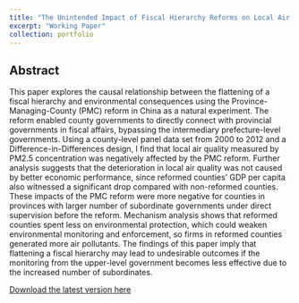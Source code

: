 ```yaml
---
title: "The Unintended Impact of Fiscal Hierarchy Reforms on Local Air Quality: Evidence from China"
excerpt: "Working Paper"
collection: portfolio
---
```


## Abstract

This paper explores the causal relationship between the flattening of a fiscal hierarchy and environmental consequences using the Province-Managing-County (PMC) reform in China as a natural experiment. The reform enabled county governments to directly connect with provincial governments in fiscal affairs, bypassing the intermediary prefecture-level governments. Using a county-level panel data set from 2000 to 2012 and a Difference-in-Differences design, I find that local air quality measured by PM2.5 concentration was negatively affected by the PMC reform. Further analysis suggests that the deterioration in local air quality was not caused by better economic performance, since reformed counties’ GDP per capita also witnessed a significant drop compared with non-reformed counties. These impacts of the PMC reform were more negative for counties in provinces with larger number of subordinate governments under direct supervision before the reform. Mechanism analysis shows that reformed counties spent less on environmental protection, which could weaken environmental monitoring and enforcement, so firms in reformed counties generated more air pollutants. The findings of this paper imply that flattening a fiscal hierarchy may lead to undesirable outcomes if the monitoring from the upper-level government becomes less effective due to the increased number of subordinates.


[Download the latest version here](http://yonglichen99.github.io/files/PMC0815.pdf)
